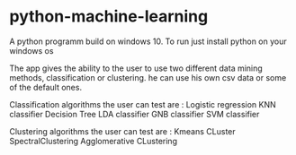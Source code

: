 # python-machine-learning
A python programm build on windows 10. 
To run just install python on your windows os

The app gives the ability to the user to use two different data mining methods, classification or clustering.
he can use his own csv data or some of the default ones. 

Classification algorithms the user can test are : 
Logistic regression
KNN classifier
Decision Tree
LDA classifier
GNB classifier
SVM classifier

Clustering algorithms the user can test are :
Kmeans CLuster
SpectralClustering
Agglomerative CLustering
